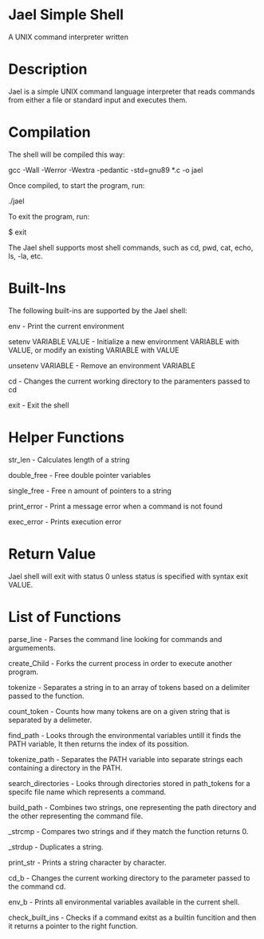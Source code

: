 # Jael Simple Shell


A UNIX command interpreter written 

# Description

 
Jael is a simple UNIX command language interpreter that reads commands from either a file or standard input and executes them.

# Compilation


The shell will be compiled this way:

gcc -Wall -Werror -Wextra -pedantic -std=gnu89 *.c -o jael

Once compiled, to start the program, run:

./jael

To exit the program, run:

$ exit


The Jael shell supports most shell commands, such as cd, pwd, cat, echo, ls, -la, etc.


# Built-Ins


The following built-ins are supported by the Jael shell:


env - Print the current environment

setenv VARIABLE VALUE - Initialize a new environment VARIABLE with VALUE, or modify an existing VARIABLE with VALUE

unsetenv VARIABLE - Remove an environment VARIABLE

cd - Changes the current working directory to the paramenters passed to cd

exit - Exit the shell

# Helper Functions


str_len - Calculates length of a string

double_free - Free double pointer variables

single_free - Free n amount of pointers to a string

print_error - Print a message error when a command is not found

exec_error - Prints execution error

# Return Value

Jael shell will exit with status 0 unless status is specified with syntax exit VALUE.

# List of Functions

parse_line - Parses the command line looking for commands and argumements.

create_Child - Forks the current process in order to execute another program.

tokenize - Separates a string in to an array of tokens based on a delimiter passed to the function.

count_token - Counts how many tokens are on a given string that is separated by a delimeter.

find_path - Looks through the environmental variables untill it finds the PATH variable, It then returns the index of its possition.

tokenize_path - Separates the PATH variable into separate strings each containing a directory in the PATH.

search_directories - Looks through directories stored in path_tokens for a specifc file name which represents a command.

build_path - Combines two strings, one representing the path directory and the other representing the command file.

_strcmp - Compares two strings and if they match the function returns 0.

_strdup - Duplicates a string.

print_str - Prints a string character by character.

cd_b - Changes the current working directory to the parameter passed to the command cd.

env_b - Prints all environmental variables available in the current shell.

check_built_ins - Checks if a command exitst as a builtin funcition and then it returns a pointer to the right function.
